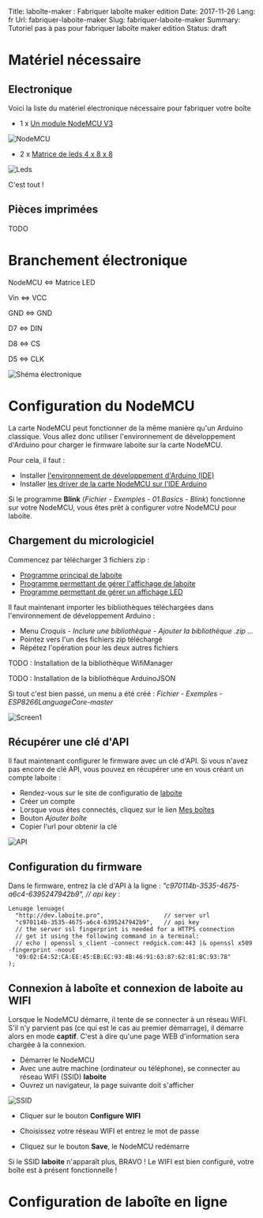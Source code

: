 Title: laboîte-maker : Fabriquer laboîte maker edition
Date: 2017-11-26
Lang: fr
Url: fabriquer-laboite-maker
Slug: fabriquer-laboite-maker
Summary: Tutoriel pas à pas pour fabriquer laboîte maker edition
Status: draft

# Matériel nécessaire
## Electronique
Voici la liste du matériel électronique nécessaire pour fabriquer votre boîte
* 1 x [Un module NodeMCU V3](https://fr.aliexpress.com/item/V2-4M-4FLASH-NodeMcu-Lua-WIFI-Networking-development-board-Based-ESP8266/32647690484.html?spm=a2g0w.search0104.3.17.mm7m5A&ws_ab_test=searchweb0_0,searchweb201602_1_10152_10065_10151_10344_10068_10345_10342_10343_10340_10341_10541_10562_10084_10083_10305_10304_10307_10306_10177_10302_10539_10312_10059_10313_10314_10184_10534_10533_100031_10103_10594_10557_10596_10595_10142_10107,searchweb201603_25,ppcSwitch_5&btsid=2d19ec4e-8572-45eb-89d3-b1ded1d99760&algo_expid=461be88b-0285-458d-8152-ee6c72a80bcb-2&algo_pvid=461be88b-0285-458d-8152-ee6c72a80bcb&rmStoreLevelAB=4)

![NodeMCU]({filename}/images/2017.11.laboite-maker/nodemcu.jpeg)

* 2 x [Matrice de leds 4 x 8 x 8](https://fr.aliexpress.com/item/MAX7219-LED-Microcontr-leur-4-En-1-Affichage-Avec-5-P-Ligne-Dot-matrice-Module-de/32672670896.html?spm=a2g0w.search0104.3.18.oJak6L&ws_ab_test=searchweb0_0%2Csearchweb201602_1_10152_10065_10151_10344_10068_10345_10342_10343_10340_10341_10541_10562_10084_10083_10305_10304_10307_10306_10177_10302_10539_10312_10059_10313_10314_10184_10534_10533_100031_10103_10594_10557_10596_10595_10142_10107%2Csearchweb201603_25%2CppcSwitch_5&btsid=c9481431-ed9d-4aa2-ac69-c6929f8447ad&algo_expid=d938f2cd-f485-48dc-8bfc-b52f354ccc0f-2&algo_pvid=d938f2cd-f485-48dc-8bfc-b52f354ccc0f&rmStoreLevelAB=4)

![Leds]({filename}/images/2017.11.laboite-maker/led-matrix.jpeg)


C'est tout !

## Pièces imprimées

TODO

# Branchement électronique

NodeMCU <=> Matrice LED

Vin <=> VCC

GND <=> GND

D7 <=> DIN

D8 <=> CS

D5 <=> CLK


![Shéma électronique]({filename}/images/2017.11.laboite-maker/laboite-cablage.png)


# Configuration du NodeMCU
La carte NodeMCU peut fonctionner de la même manière qu'un Arduino classique. Vous allez donc utiliser l'environnement de développement d'Arduino pour charger le firmware laboite sur la carte NodeMCU.

Pour cela, il faut :

* Installer [l'environnement de développement d'Arduino (IDE)](https://www.arduino.cc/en/main/software)
* Installer [les driver de la carte NodeMCU sur l'IDE Arduino](http://www.instructables.com/id/Quick-Start-to-Nodemcu-ESP8266-on-Arduino-IDE/)

Si le programme **Blink** (*Fichier - Exemples - 01.Basics - Blink*) fonctionne sur votre NodeMCU, vous êtes prêt à configurer votre NodeMCU pour laboite.

## Chargement du micrologiciel

Commencez par télécharger 3 fichiers zip :

* [Programme principal de laboite](https://github.com/jlebunetel/ESP8266LenuageCore/archive/master.zip)
* [Programme permettant de gérer l'affichage de laboite](https://github.com/jlebunetel/ESP8266LaboiteScreen/archive/master.zip)
* [Programme permettant de gérer un affichage LED](https://github.com/jlebunetel/ESP8266LaboiteMAX72XX/archive/master.zip)

Il faut maintenant importer les bibliothèques téléchargées dans l'environnement de développement Arduino :

* Menu *Croquis - Inclure une bibliothèque - Ajouter la bibliothèque .zip ...*
* Pointez vers l'un des fichiers zip téléchargé
* Répétez l'opération pour les deux autres fichiers

TODO : Installation de la bibliothèque WifiManager

TODO : Installation de la bibliothèque ArduinoJSON

Si tout c'est bien passé, un menu a été créé : *Fichier - Exemples - ESP8266LanguageCore-master*

![Screen1]({filename}/images/2017.11.laboite-maker/arduino-ide.png)

## Récupérer une clé d'API
Il faut maintenant configurer le firmware avec un clé d'API. Si vous n'avez pas encore de clé API, vous pouvez en récupérer une en vous créant un compte laboite :

* Rendez-vous sur le site de configuratio de [laboite](http://dev.laboite.pro/)
* Créer un compte
* Lorsque vous êtes connectés, cliquez sur le lien [Mes boîtes](http://dev.laboite.pro/boites/)
* Bouton *Ajouter boîte*
* Copier l'url pour obtenir la clé

![API]({filename}/images/2017.11.laboite-maker/lenuage.png)

## Configuration du firmware

Dans le firmware, entrez la clé d'API à la ligne : *"c970114b-3535-4675-a6c4-6395247942b9",   // api key* :

    Lenuage lenuage(
      "http://dev.laboite.pro",                 // server url
      "c970114b-3535-4675-a6c4-6395247942b9",   // api key
      // the server ssl fingerprint is needed for a HTTPS connection
      // get it using the following command in a terminal:
      // echo | openssl s_client -connect redgick.com:443 |& openssl x509 -fingerprint -noout
      "09:02:E4:52:CA:EE:45:EB:EC:93:4B:46:91:63:87:62:81:BC:93:78"
    );

## Connexion à laboîte et connexion de laboite au WIFI

Lorsque le NodeMCU démarre, il tente de se connecter à un réseau WIFI. S'il n'y parvient pas (ce qui est le cas au premier démarrage), il démarre alors en mode **captif**. C'est à dire qu'une page WEB d'information sera chargée à la connexion.

* Démarrer le NodeMCU
* Avec une autre machine (ordinateur ou téléphone), se connecter au réseau WIFI (SSID) **laboite**
* Ouvrez un navigateur, la page suivante doit s'afficher

![SSID]({filename}/images/2017.11.laboite-maker/wifimanager.png)

* Cliquer sur le bouton **Configure WIFI**

* Choisissez votre réseau WIFI et entrez le mot de passe
* Cliquez sur le bouton **Save**, le NodeMCU redémarre

Si le SSID **laboite** n'apparaît plus, BRAVO ! Le WIFI est bien configuré, votre boîte est à présent fonctionnelle !

# Configuration de laboîte en ligne

